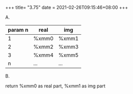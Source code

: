 +++
title= "3.75"
date = 2021-02-26T09:15:46+08:00
+++

A.

|param n|real|img|
|--|--|--|
|1|%xmm0|%xmm1|
|2|%xmm2|%xmm3|
|3|%xmm4|%xmm5|
|n|...|...|

B.

return %xmm0 as real part, %xmm1 as img part

